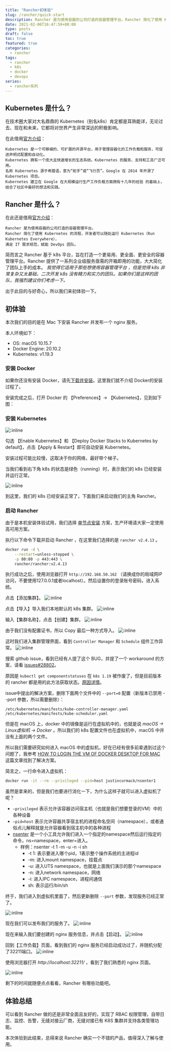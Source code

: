 ```yaml
---
title: "Rancher初体验"
slug: /rancher/quick-start
description: Rancher 是为使用容器的公司打造的容器管理平台。Rancher 简化了使用 Kubernetes 的流程，开发者可以随处运行 Kubernetes（Run Kubernetes Everywhere），满足 IT 需求规范，赋能 DevOps 团队。这次我们来初次体验一下Rancher到底做的怎么样。
date: 2021-02-06T16:47:59+08:00
type: posts
draft: false
toc: true
featured: true
categories:
  - rancher
tags:
  - rancher
  - k8s
  - docker
  - devops
series:
  - rancher系列
---
```


## Kubernetes 是什么？

在技术圈大家对大名鼎鼎的 Kubernetes（别名k8s）肯定都是耳熟能详，无论过去、现在和未来，它都将对世界产生非常深远的积极影响。

在此借用[官方介绍](https://kubernetes.io/zh/docs/concepts/overview/what-is-kubernetes/)：

    Kubernetes 是一个可移植的、可扩展的开源平台，用于管理容器化的工作负载和服务，可促进声明式配置和自动化。
    Kubernetes 拥有一个庞大且快速增长的生态系统。Kubernetes 的服务、支持和工具广泛可用。
    名称 Kubernetes 源于希腊语，意为“舵手”或“飞行员”。Google 在 2014 年开源了 Kubernetes 项目。
    Kubernetes 建立在 Google 在大规模运行生产工作负载方面拥有十几年的经验 的基础上，结合了社区中最好的想法和实践。

## Rancher 是什么？

在此还是借用[官方介绍](https://docs.rancher.cn/docs/rancher2/overview/_index/)：

    Rancher 是为使用容器的公司打造的容器管理平台。
    Rancher 简化了使用 Kubernetes 的流程，开发者可以随处运行 Kubernetes（Run Kubernetes Everywhere），
    满足 IT 需求规范，赋能 DevOps 团队。

简而言之 Rancher 基于 k8s 平台，旨在打造一个更易用、更全面、更安全的容器管理平台。Rancher 提供了一系列企业级服务亟需的开箱即用的功能，大大简化了团队上手的成本。
*我觉得它适用于那些想使用容器管理平台 ，但是觉得 k8s 非常复杂又太基础，二次开发 k8s 没有精力和实力的团队。如果你们是这样的团队，我强烈建议你们考虑一下。*

出于此目的与好奇心，所以我们来初体验一下。

## 初体验

本次我们的目的是在 Mac 下安装 Rancher 并发布一个 nginx 服务。

本人环境如下：
* OS: macOS 10.15.7
* Docker Engine: 20.10.2
* Kubernetes: v1.19.3


### 安装 Docker
如果你还没有安装 Docker，请先[下载并安装](https://desktop.docker.com/mac/stable/Docker.dmg)。这里我们就不介绍 Docker的安装过程了。

安装完成之后，打开 Docker 的 【Preferences】-> 【Kubernetes】，见到如下图：

### 安装 Kubernetes
![:inline](/posts/rancher/docker-k8s-settings.png)

勾选 【Enable Kubernetes】和 【Deploy Docker Stacks to Kubernetes by default】，点击【Apply & Restart】即可自动安装 Kubernetes。

安装过程可能比较慢，这取决于你的网络，最好带个梯子。

当我们看到右下角 k8s 的状态是绿色（running）时，表示我们的 k8s 已经安装并运行正常。

![:inline](/posts/rancher/docker-k8s-running.png)

到这里，我们的 k8s 已经安装正常了，下面我们来启动我们的主角 Rancher。

### 启动 Rancher

由于是本机安装体验试用，我们选择 [单节点安装](https://docs.rancher.cn/docs/rancher2/installation_new/other-installation-methods/single-node-docker/_index/) 方案，生产环境请大家一定使用高可用方案。

执行以下命令下载并启动 Rancher ，在这里我们选择的是 `rancher v2.4.13` 。

```sh
docker run -d \
    --restart=unless-stopped \
    -p 80:80 -p 443:443 \
    rancher/rancher:v2.4.13
```

执行成功之后，使用浏览器打开 `http://192.168.50.162` （请换成你的局域网IP访问，不要使用127.0.0.1或者localhost）。然后设置你的登录账号密码，进入系统。

点击【添加集群】。
![:inline](/posts/rancher/rancher-cluster-add.png)

点击【导入】导入我们本地默认的 k8s 集群。
![:inline](/posts/rancher/rancher-cluster-import.png)

输入【集群名称】，点击【创建】集群。
![:inline](/posts/rancher/rancher-cluster-create.png)

由于我们没有配置证书，所以 Copy 最后一种方式导入。
![:inline](/posts/rancher/rancher-cluster-create1.png)

这时我们进入集群管理界面，看到 `Controller Manager` 和 `Schedule` 组件工作异常。
![:inline](/posts/rancher/rancher-cluster-status.png)

搜索 github issue，看到已经有人提了这个 BUG，并提了一个 workaround 的方案，请看 [issues#28802](https://github.com/rancher/rancher/issues/28802)。

原因是 `kubectl get componentstatuses` 在 `k8s 1.19` 被作废了，但是目前版本的 rancher 都是用的此方法获取状态。[原因详情](https://github.com/kubernetes/kubernetes/issues/93342)。

issue中提出的解决方案，删除下面两个文件中的 `--port=0` 配置（新版本已禁用 --port 参数，所以需要删除）：

    /etc/kubernetes/manifests/kube-controller-manager.yaml
    /etc/kubernetes/manifests/kube-scheduler.yaml

但是在 macOS 上，docker 中的镜像是运行在虚拟机中的，也就是说 *macOS -> Linux虚拟机 -> Docker* 。所以我们的 k8s 配置文件也在虚拟机中，macOS 中并没有上面的两个文件。

所以我们需要研究如何进入 macOS 中的虚拟机，好在已经有很多前辈遇到过这个问题了，我参考 [HOW TO LOGIN THE VM OF DOCKER DESKTOP FOR MAC
](https://www.dbform.com/2019/07/08/how-to-login-the-vm-of-docker-desktop-for-mac/) 这篇文章找到了解决方案。

简言之，一行命令进入虚拟机：

```sh
docker run -it --rm --privileged --pid=host justincormack/nsenter1
```

虽然是拿来的，但是我们也要进行消化一下，为什么这样子就可以进入虚拟机了呢？

* `–privileged` 表示允许该容器访问宿主机（也就是我们想要登录的VM）中的各种设备
* `–pid=host` 表示允许容器共享宿主机的进程命名空间（namespace），或者通俗点儿解释就是允许容器看到宿主机中的各种进程
* [nsenter](http://man7.org/linux/man-pages/man1/nsenter.1.html) 是一个小工具允许我们进入一个指定的namespace然后运行指定的命令，ns=namespace，enter=进入。
  * 样例：nsenter -t 1 -m -u -n -i sh
    * -t 1: 表示要进入哪个pid，1表示整个操作系统的主进程id
    * -m: 进入mount namespace，挂载点
    * -u: 进入UTS namespace，也就是上面我们演示的那个namespace
    * -n: 进入network namespace，网络
    * -i: 进入IPC namespace，进程间通信
    * sh: 表示运行/bin/sh

终于，我们进入到虚拟机里面了，然后更新删除 `--port` 参数，发现服务已经正常了。

![:inline](/posts/rancher/rancher-cluster-status-ok.png)

现在我们可以发布我们的服务了。
![:inline](/posts/rancher/rancher-service-deploy.png)

现在来输入我们要创建的 nginx 服务信息，并点击【启动】。
![:inline](/posts/rancher/rancher-service-deploy1.png)

回到【工作负载】页面，看到我们的 nginx 服务已经启动成功过了，并随机分配了32211端口。
![:inline](/posts/rancher/rancher-service-status.png)

使用浏览器打开 *http://localhost:32211/* ，看到了我们熟悉的 nginx 页面。

![:inline](/posts/rancher/nginx.png)

剩下的时间就随便点点看看，Rancher 有哪些功能吧。

## 体验总结

可以看到 Rancher 做的还是非常全面且友好的，实现了 RBAC 权限管理，自带日志、监控、告警，无缝对接云厂商，无缝对接已有 K8S 集群并支持各类管理功能。

本次体验到此结束，总得来说 Rancher 确实一个不错的产品，值得深入了解与使用。
